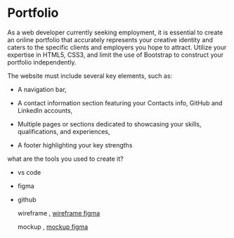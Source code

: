 # Portfolio
As a web developer currently seeking employment, it is essential to create an online portfolio that accurately represents your creative identity and caters to the specific clients and employers you hope to attract. Utilize your expertise in HTML5, CSS3, and limit the use of Bootstrap to construct your portfolio independently.

The website must include several key elements, such as:


* A navigation bar,
* A contact information section featuring your Contacts   info, GitHub and LinkedIn accounts,

* Multiple pages or sections dedicated to showcasing your skills, qualifications, and experiences,
 * A footer highlighting your key strengths

what are the tools you used to create it?

* vs code
* figma
* github
  
    wireframe ,
[wireframe figma](https://www.figma.com/file/W8z8RdupHZYNGfC6mCnFl9/portfolioWireframe_1?t=KCvktXuLz0ACI18a-0)
  
  mockup ,
  [mockup figma](https://www.figma.com/file/PWSuEKZ3aknQgmmSyX2kuA/Portfolio-(1)?t=KCvktXuLz0ACI18a-0)